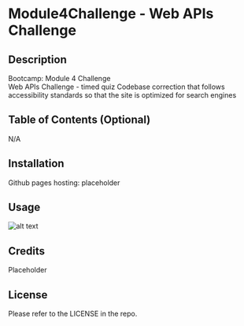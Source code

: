 # Module4Challenge - Web APIs Challenge

## Description

Bootcamp: Module 4 Challenge <br />
Web APIs Challenge - timed quiz
Codebase correction that follows accessibility standards so that the site is optimized for search engines

## Table of Contents (Optional)

N/A

## Installation

Github pages hosting: placeholder

## Usage

![alt text](placeholder)

## Credits

Placeholder

## License

Please refer to the LICENSE in the repo.